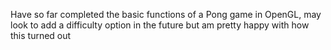 Have so far completed the basic functions of a Pong game in OpenGL, may look to add a difficulty option in the future but am pretty happy with how this turned out
